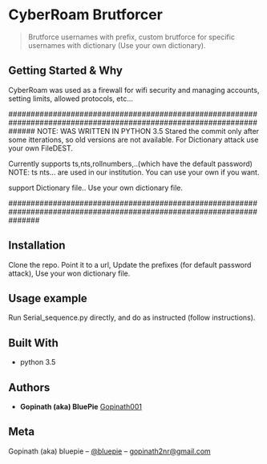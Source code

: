# CyberRoam Brutforcer
> Brutforce usernames with prefix, custom brutforce for specific usernames with dictionary (Use your own dictionary).


## Getting Started & Why

CyberRoam was used as a firewall for wifi security and managing accounts, setting limits, allowed protocols,
etc...

######################################################################################################################
NOTE:
WAS WRITTEN IN PYTHON 3.5
Stared the commit only after some itterations, so old versions are not available.
For Dictionary attack use your own FileDEST.


Currently supports ts,nts,rollnumbers,..(which have the default password)
NOTE: ts nts... are used in our institution. You can use your own if you want.

support Dictionary file.. Use your own dictionary file.

#######################################################################################################################

## Installation

Clone the repo.
Point it to a url,
Update the prefixes (for default password attack),
Use your won dictionary file.

## Usage example

Run Serial_sequence.py directly, and do as instructed (follow instructions).

## Built With

* python 3.5

## Authors

* **Gopinath (aka) BluePie** [Gopinath001](https://github.com/Gopinath001)


## Meta

Gopinath (aka) bluepie – [@bluepie](https://twitter.com/xbluepie) – gopinath2nr@gmail.com



